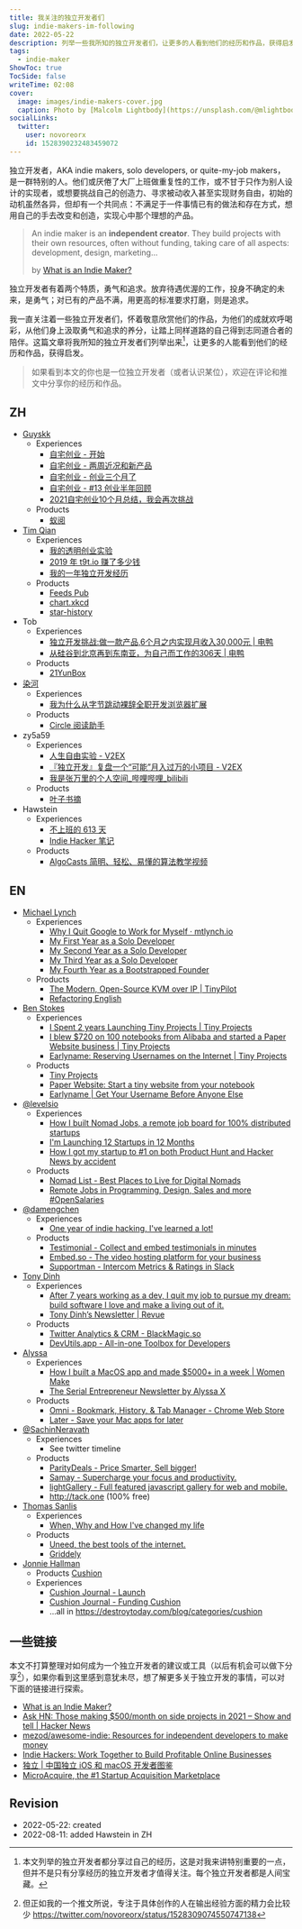 ```yaml
---
title: 我关注的独立开发者们
slug: indie-makers-im-following
date: 2022-05-22
description: 列举一些我所知的独立开发者们，让更多的人看到他们的经历和作品，获得启发。
tags:
  - indie-maker
ShowToc: true
TocSide: false
writeTime: 02:08
cover:
  image: images/indie-makers-cover.jpg
  caption: Photo by [Malcolm Lightbody](https://unsplash.com/@mlightbody) from [Unsplash](https://unsplash.com/photos/gPRvTP0sZ2M)
socialLinks:
  twitter:
    user: novoreorx
    id: 1528390232483459072
---
```


独立开发者，AKA indie makers, solo developers, or quite-my-job makers，是一群特别的人。他们或厌倦了大厂上班做重复性的工作，或不甘于只作为别人设计的实现者，或想要挑战自己的创造力、寻求被动收入甚至实现财务自由，初始的动机虽然各异，但却有一个共同点：不满足于一件事情已有的做法和存在方式，想用自己的手去改变和创造，实现心中那个理想的产品。

> An indie maker is an **independent creator**. They build projects with their own resources, often without funding, taking care of all aspects: development, design, marketing...
> 
> by [What is an Indie Maker?](https://www.whatisanindiemaker.com/)

独立开发者有着两个特质，勇气和追求。放弃待遇优渥的工作，投身不确定的未来，是勇气；对已有的产品不满，用更高的标准要求打磨，则是追求。

我一直关注着一些独立开发者们，怀着敬意欣赏他们的作品，为他们的成就欢呼喝彩，从他们身上汲取勇气和追求的养分，让踏上同样道路的自己得到志同道合者的陪伴。这篇文章将我所知的独立开发者们列举出来[^1]，让更多的人能看到他们的经历和作品，获得启发。

> 如果看到本文的你也是一位独立开发者（或者认识某位），欢迎在评论和推文中分享你的经历和作品。

## ZH
- [Guyskk](https://blog.guyskk.com/about)
    - Experiences
        - [自宅创业 - 开始](https://blog.guyskk.com/notes/onebiz-begin)
        - [自宅创业 - 两周近况和新产品](https://blog.guyskk.com/notes/onebiz-1-recent-and-product)
        - [自宅创业 - 创业三个月了](https://blog.guyskk.com/notes/onebiz-6)
        - [自宅创业 - #13 创业半年回顾](https://blog.guyskk.com/notes/onebiz-13)
        - [2021自宅创业10个月总结，我会再次挑战](https://blog.guyskk.com/notes/review-2021)
    - Products
        - [蚁阅](https://github.com/anyant/rssant)
- [Tim Qian](https://timqian.com/)
    - Experiences
        - [我的透明创业实验](https://blog.t9t.io/transparent-startup-experiment-2019-05-20/)
        - [2019 年 t9t.io 赚了多少钱](https://blog.t9t.io/2019-2020-01-03/)
        - [我的一年独立开发经历](https://blog.t9t.io/t9t-year1-2020-05-18/)
    - Products
        - [Feeds Pub](https://feeds.pub/)
        - [chart.xkcd](https://github.com/timqian/chart.xkcd)
        - [star-history](https://github.com/bytebase/star-history)
- Tob
    - Experiences
        - [独立开发挑战:做一款产品,6个月之内实现月收入30,000元 | 电鸭](https://eleduck.com/posts/MkRfER)
        - [从硅谷到北京再到东南亚，为自己而工作的306天 | 电鸭](https://eleduck.com/posts/ez1fBR)
    - Products
        - [21YunBox](https://www.21cloudbox.com/)
- [染河](https://ranhe.xyz/about/)
    - Experiences
        - [我为什么从字节跳动裸辞全职开发浏览器扩展](https://mp.weixin.qq.com/s?__biz=Mzg4NDYwNjk2NA==&mid=2247483680&idx=1&sn=1797b7e6b02724abd02caf2865117801&chksm=cfb4d3bbf8c35aad173a1de7313e6b49d1f0fec3bd627b01a5aec768479887fa54934bfa4032&mpshare=1&scene=1&srcid=0314XxUXk5LuIVDw6P4D1yTJ&sharer_sharetime=1647247408010&sharer_shareid=499a00e1cb53b0df2fa10b0279edd40a#rd)
    - Products
        - [Circle 阅读助手](http://circlereader.com/)
- zy5a59
    - Experiences
        - [人生自由实验 - V2EX](https://www.v2ex.com/t/850671)
        - [『独立开发』复盘一个“可能”月入过万的小项目 - V2EX](https://www.v2ex.com/t/759394#reply11)
        - [我是张万里的个人空间_哔哩哔哩_bilibili](https://space.bilibili.com/20667846)
    - Products
        - [叶子书摘](https://yezishuzhai.com/)
- Hawstein
    - Experiences
        - [不上班的 613 天](https://hawstein.com/2020/02/17/be-an-indie-hacker-for-613-days/)
        - [Indie Hacker 笔记](https://hawstein.com/2020/01/08/indie-hacker-notes-issue-14/)
    - Products
        - [AlgoCasts 简明、轻松、易懂的算法教学视频](https://algocasts.io/)

## EN

- [Michael Lynch](https://mtlynch.io/)
    - Experiences
        - [Why I Quit Google to Work for Myself · mtlynch.io](https://mtlynch.io/why-i-quit-google/)
        - [My First Year as a Solo Developer](https://mtlynch.io/solo-developer-year-1/)
        - [My Second Year as a Solo Developer](https://mtlynch.io/solo-developer-year-2/)
        - [My Third Year as a Solo Developer](https://mtlynch.io/solo-developer-year-3/)
        - [My Fourth Year as a Bootstrapped Founder](https://mtlynch.io/solo-developer-year-4/)
    - Products
        - [The Modern, Open-Source KVM over IP | TinyPilot](https://tinypilotkvm.com/)
        - [Refactoring English](https://refactoringenglish.com/)
- [Ben Stokes](https://benstokes.dev/)
    - Experiences
        - [I Spent 2 years Launching Tiny Projects | Tiny Projects](https://tinyprojects.dev/posts/i_spent_two_years_launching_tiny_projects)
        - [I blew $720 on 100 notebooks from Alibaba and started a Paper Website business | Tiny Projects](https://daily.tinyprojects.dev/paper_website)
        - [Earlyname: Reserving Usernames on the Internet | Tiny Projects](https://tinyprojects.dev/projects/earlyname)
    - Products
        - [Tiny Projects](https://tinyprojects.dev/)
        - [Paper Website: Start a tiny website from your notebook](https://paperwebsite.com/)
        - [Earlyname | Get Your Username Before Anyone Else](https://earlyname.com/)
- [@levelsio](https://twitter.com/levelsio)
    - Experiences
        - [How I built Nomad Jobs, a remote job board for 100% distributed startups](https://levels.io/how-i-built-a-remote-jobs-board/)
        - [I'm Launching 12 Startups in 12 Months](https://levels.io/12-startups-12-months/)
        - [How I got my startup to #1 on both Product Hunt and Hacker News by accident](https://levels.io/product-hunt-hacker-news-number-one/)
    - Products
        - [Nomad List - Best Places to Live for Digital Nomads](https://nomadlist.com/)
        - [Remote Jobs in Programming, Design, Sales and more #OpenSalaries](https://remoteok.com/)
- [@damengchen](https://twitter.com/damengchen)
    - Experiences
        - [One year of indie hacking, I've learned a lot!](https://testimonial.to/blog/one-year-of-indie-hacking-i-have-learned-a-lot)
    - Products
        - [Testimonial - Collect and embed testimonials in minutes](https://testimonial.to/)
        - [Embed.so - The video hosting platform for your business](https://embed.so/)
        - [Supportman - Intercom Metrics & Ratings in Slack](https://supportman.io/)
- [Tony Dinh](https://tonydinh.com/)
    - Experiences
        - [After 7 years working as a dev, I quit my job to pursue my dream: build software I love and make a living out of it.](https://twitter.com/tdinh_me/status/1427930913355100167)
        - [Tony Dinh’s Newsletter | Revue](https://newsletter.tonydinh.com/)
    - Products
        - [Twitter Analytics & CRM - BlackMagic.so](https://blackmagic.so/)
        - [DevUtils.app - All-in-one Toolbox for Developers](https://devutils.app/)
- [Alyssa](https://alyssax.com/)
    - Experiences
        - [How I built a MacOS app and made $5000+ in a week | Women Make](https://medium.com/women-make/how-i-built-a-macos-app-and-made-5000-in-a-week-de25c7be0458)
        - [The Serial Entrepreneur Newsletter by Alyssa X](https://newsletter.alyssax.com/)
    - Products
        - [Omni - Bookmark, History, & Tab Manager - Chrome Web Store](https://chrome.google.com/webstore/detail/omni-bookmark-history-tab/mapjgeachilmcbbokkgcbgpbakaaeehi?hl=en&authuser=0)
        - [Later - Save your Mac apps for later](https://getlater.app/)
- [@SachinNeravath](https://twitter.com/SachinNeravath)
    - Experiences
        - See twitter timeline
    - Products
        - [ParityDeals - Price Smarter, Sell bigger!](https://www.paritydeals.com/)
        - [Samay - Supercharge your focus and productivity.](https://www.samay.live/)
        - [lightGallery - Full featured javascript gallery for web and mobile.](https://www.lightgalleryjs.com/)
        - http://tack.one (100% free)
- [Thomas Sanlis](https://www.thomas-sanlis.com/)
    - Experiences
        - [When, Why and How I've changed my life](https://www.thomas-sanlis.com/blog/when-why-and-how-i-have-changed-my-life/)
    - Products
        - [Uneed, the best tools of the internet.](https://www.uneed.best/)
        - [Griddely](https://www.griddely.com/)
- [Jonnie Hallman](https://destroytoday.com/)
    - Products
         [Cushion](https://cushionapp.com/)
    - Experiences
        - [Cushion Journal - Launch](https://cushionapp.com/journal/launch)
        - [Cushion Journal - Funding Cushion](https://cushionapp.com/journal/funding-cushion)
        - …all in https://destroytoday.com/blog/categories/cushion

## 一些链接

本文不打算整理对如何成为一个独立开发者的建议或工具（以后有机会可以做下分享[^2]），如果你看到这里感到意犹未尽，想了解更多关于独立开发的事情，可以对下面的链接进行探索。

- [What is an Indie Maker?](https://www.whatisanindiemaker.com/)
- [Ask HN: Those making $500/month on side projects in 2021 – Show and tell | Hacker News](https://news.ycombinator.com/item?id=29667095)
- [mezod/awesome-indie: Resources for independent developers to make money](https://github.com/mezod/awesome-indie)
- [Indie Hackers: Work Together to Build Profitable Online Businesses](https://www.indiehackers.com/)
- [独立 | 中国独立 iOS 和 macOS 开发者图鉴](https://josephchang10.github.io/chinese-indie-hackers/)
- [MicroAcquire, the #1 Startup Acquisition Marketplace](https://microacquire.com/)

## Revision
- 2022-05-22: created
- 2022-08-11: added Hawstein in ZH


[^1]: 本文列举的独立开发者都分享过自己的经历，这是对我来讲特别重要的一点，但并不是只有分享经历的独立开发者才值得关注。每个独立开发者都是人间宝藏。

[^2]: 但正如我的一个推文所说，专注于具体创作的人在输出经验方面的精力会比较少 https://twitter.com/novoreorx/status/1528309074550747138
